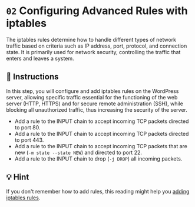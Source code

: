 # `02` Configuring Advanced Rules with iptables

The iptables rules determine how to handle different types of network traffic based on criteria such as IP address, port, protocol, and connection state. It is primarily used for network security, controlling the traffic that enters and leaves a system.

## 📝 Instructions

In this step, you will configure and add iptables rules on the WordPress server, allowing specific traffic essential for the functioning of the web server (HTTP, HTTPS) and for secure remote administration (SSH), while blocking all unauthorized traffic, thus increasing the security of the server.

* Add a rule to the INPUT chain to accept incoming TCP packets directed to port 80.
* Add a rule to the INPUT chain to accept incoming TCP packets directed to port 443.
* Add a rule to the INPUT chain to accept incoming TCP packets that are new (`-m state --state NEW`) and directed to port 22.
* Add a rule to the INPUT chain to drop (`-j DROP`) all incoming packets.

## 💡 Hint

If you don't remember how to add rules, this reading might help you [adding iptables rules](https://4geeks.com/lesson/introduction-to-linux-security#agregando-reglas-a-iptables).
